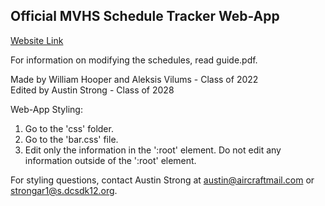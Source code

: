 ## Official MVHS Schedule Tracker Web-App
[Website Link](https://csmvhs.github.io/MVHS_Schedule_Tracker/)

For information on modifying the schedules, read guide.pdf.

Made by William Hooper and Aleksis Vilums  -  Class of 2022  
Edited by Austin Strong  -  Class of 2028

Web-App Styling:
1) Go to the 'css' folder.
2) Go to the 'bar.css' file.
3) Edit only the information in the ':root' element. Do not edit any information outside of the ':root' element.

For styling questions, contact Austin Strong at austin@aircraftmail.com or strongar1@s.dcsdk12.org.
